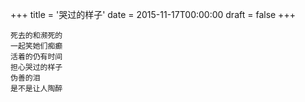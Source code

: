 +++
title = '哭过的样子'
date = 2015-11-17T00:00:00
draft = false
+++



```text
死去的和濒死的
一起笑她们痴癫
活着的仍有时间
担心哭过的样子
伪善的泪
是不是让人陶醉
```
